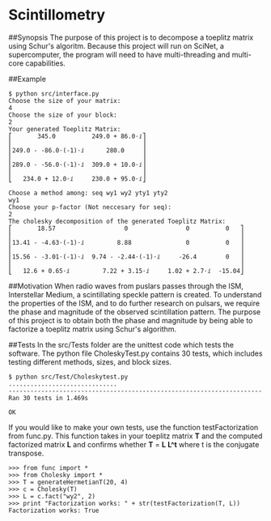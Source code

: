 # Scintillometry

##Synopsis
The purpose of this project is to decompose a toeplitz matrix using Schur's algoritm. Because this project will run on SciNet, a supercomputer, the program will need to have multi-threading and multi-core capabilities. 

##Example
```
$ python src/interface.py
Choose the size of your matrix:
4
Choose the size of your block:
2
Your generated Toeplitz Matrix:
⎡       345.0          249.0 + 86.0⋅ⅈ⎤ 
⎢                                    ⎥
⎢249.0 - -86.0⋅(-1)⋅ⅈ      280.0     ⎥
⎢                                    ⎥
⎢289.0 - -56.0⋅(-1)⋅ⅈ  309.0 + 10.0⋅ⅈ⎥
⎢                                    ⎥
⎣   234.0 + 12.0⋅ⅈ     230.0 + 95.0⋅ⅈ⎦

Choose a method among: seq wy1 wy2 yty1 yty2
wy1
Choose your p-factor (Not neccesary for seq):
2
The cholesky decomposition of the generated Toeplitz Matrix:
⎡       18.57                   0                0          0   ⎤
⎢                                                               ⎥
⎢13.41 - -4.63⋅(-1)⋅ⅈ         8.88               0          0   ⎥
⎢                                                               ⎥
⎢15.56 - -3.01⋅(-1)⋅ⅈ  9.74 - -2.44⋅(-1)⋅ⅈ     -26.4        0   ⎥
⎢                                                               ⎥
⎣   12.6 + 0.65⋅ⅈ         7.22 + 3.15⋅ⅈ     1.02 + 2.7⋅ⅈ  -15.04⎦
```
##Motivation
When radio waves from puslars passes through the ISM, Interstellar Medium, a scintillating speckle pattern is created. To understand the properties of the ISM, and to do further research on pulsars, we require the phase and magnitude of the observed scintillation pattern. The purpose of this project is to obtain both the phase and magnitude by being able to factorize a toeplitz matrix using Schur's algorithm. 

##Tests
In the src/Tests folder are the unittest code which tests the software. The python file CholeskyTest.py contains 30 tests, which includes testing different methods, sizes, and block sizes.
```
$ python src/Test/Choleskytest.py 
..............................
----------------------------------------------------------------------
Ran 30 tests in 1.469s

OK
```

If you would like to make your own tests, use the function testFactorization from func.py. This function takes in your toeplitz matrix **T** and the computed factorized matrix **L** and confirms whether **T** = **L** **L^t** where t is the conjugate transpose.
```
>>> from func import *
>>> from Cholesky import *
>>> T = generateHermetianT(20, 4)
>>> c = Cholesky(T)
>>> L = c.fact("wy2", 2)
>>> print "Factorization works: " + str(testFactorization(T, L))
Factorization works: True

```

